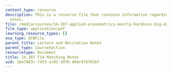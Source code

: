 ```yaml
---
content_type: resource
description: This is a resource file that contains information regarding matching
  notes.
file: /media/courses/14-387-applied-econometrics-mostly-harmless-big-data-fall-2014/1be7883c7453ac023d76d04c9f4765b7_MIT14_387F14_Matching.pdf
file_type: application/pdf
learning_resource_types: []
ocw_type: OCWFile
parent_title: Lecture and Recitation Notes
parent_type: CourseSection
resourcetype: Document
title: 14.387 F14 Matching Notes
uid: 1be7883c-7453-ac02-3d76-d04c9f4765b7
---
```

